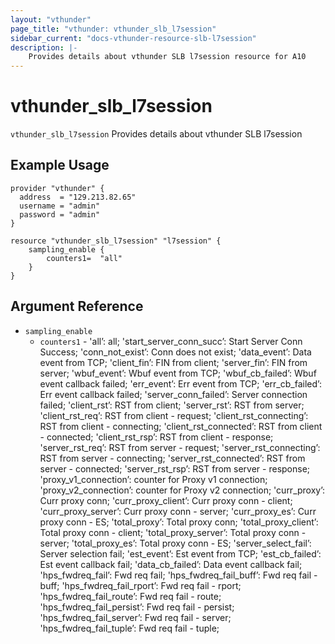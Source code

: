 ```yaml
---
layout: "vthunder"
page_title: "vthunder: vthunder_slb_l7session"
sidebar_current: "docs-vthunder-resource-slb-l7session"
description: |-
    Provides details about vthunder SLB l7session resource for A10
---
```


# vthunder\_slb\_l7session

`vthunder_slb_l7session` Provides details about vthunder SLB l7session
## Example Usage


```hcl
provider "vthunder" {
  address  = "129.213.82.65"
  username = "admin"
  password = "admin"
}

resource "vthunder_slb_l7session" "l7session" {
	sampling_enable {
	    counters1=  "all"
	}
}
```

## Argument Reference

* `sampling_enable`
    * `counters1` - 'all’: all; 'start_server_conn_succ’: Start Server Conn Success; 'conn_not_exist’: Conn does not exist; 'data_event’: Data event from TCP; 'client_fin’: FIN from client; 'server_fin’: FIN from server; 'wbuf_event’: Wbuf event from TCP; 'wbuf_cb_failed’: Wbuf event callback failed; 'err_event’: Err event from TCP; 'err_cb_failed’: Err event callback failed; 'server_conn_failed’: Server connection failed; 'client_rst’: RST from client; 'server_rst’: RST from server; 'client_rst_req’: RST from client - request; 'client_rst_connecting’: RST from client - connecting; 'client_rst_connected’: RST from client - connected; 'client_rst_rsp’: RST from client - response; 'server_rst_req’: RST from server - request; 'server_rst_connecting’: RST from server - connecting; 'server_rst_connected’: RST from server - connected; 'server_rst_rsp’: RST from server - response; 'proxy_v1_connection’: counter for Proxy v1 connection; 'proxy_v2_connection’: counter for Proxy v2 connection; 'curr_proxy’: Curr proxy conn; 'curr_proxy_client’: Curr proxy conn - client; 'curr_proxy_server’: Curr proxy conn - server; 'curr_proxy_es’: Curr proxy conn - ES; 'total_proxy’: Total proxy conn; 'total_proxy_client’: Total proxy conn - client; 'total_proxy_server’: Total proxy conn - server; 'total_proxy_es’: Total proxy conn - ES; 'server_select_fail’: Server selection fail; 'est_event’: Est event from TCP; 'est_cb_failed’: Est event callback fail; 'data_cb_failed’: Data event callback fail; 'hps_fwdreq_fail’: Fwd req fail; 'hps_fwdreq_fail_buff’: Fwd req fail - buff; 'hps_fwdreq_fail_rport’: Fwd req fail - rport; 'hps_fwdreq_fail_route’: Fwd req fail - route; 'hps_fwdreq_fail_persist’: Fwd req fail - persist; 'hps_fwdreq_fail_server’: Fwd req fail - server; 'hps_fwdreq_fail_tuple’: Fwd req fail - tuple;
